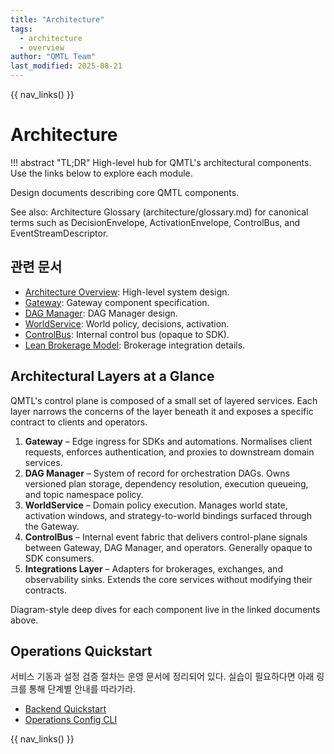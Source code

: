 ```yaml
---
title: "Architecture"
tags:
  - architecture
  - overview
author: "QMTL Team"
last_modified: 2025-08-21
---
```


{{ nav_links() }}

# Architecture

!!! abstract "TL;DR"
    High-level hub for QMTL's architectural components. Use the links below to explore each module.

Design documents describing core QMTL components.

See also: Architecture Glossary (architecture/glossary.md) for canonical terms such as DecisionEnvelope, ActivationEnvelope, ControlBus, and EventStreamDescriptor.

## 관련 문서
- [Architecture Overview](architecture.md): High-level system design.
- [Gateway](gateway.md): Gateway component specification.
- [DAG Manager](dag-manager.md): DAG Manager design.
- [WorldService](worldservice.md): World policy, decisions, activation.
- [ControlBus](controlbus.md): Internal control bus (opaque to SDK).
- [Lean Brokerage Model](lean_brokerage_model.md): Brokerage integration details.

## Architectural Layers at a Glance

QMTL's control plane is composed of a small set of layered services. Each layer narrows
the concerns of the layer beneath it and exposes a specific contract to clients and
operators.

1. **Gateway** – Edge ingress for SDKs and automations. Normalises client requests,
   enforces authentication, and proxies to downstream domain services.
2. **DAG Manager** – System of record for orchestration DAGs. Owns versioned plan
   storage, dependency resolution, execution queueing, and topic namespace policy.
3. **WorldService** – Domain policy execution. Manages world state, activation windows,
   and strategy-to-world bindings surfaced through the Gateway.
4. **ControlBus** – Internal event fabric that delivers control-plane signals between
   Gateway, DAG Manager, and operators. Generally opaque to SDK consumers.
5. **Integrations Layer** – Adapters for brokerages, exchanges, and observability
   sinks. Extends the core services without modifying their contracts.

Diagram-style deep dives for each component live in the linked documents above.

## Operations Quickstart

서비스 기동과 설정 검증 절차는 운영 문서에 정리되어 있다. 실습이 필요하다면
아래 링크를 통해 단계별 안내를 따라가라.

- [Backend Quickstart](../operations/backend_quickstart.md#fast-start-validate-and-launch)
- [Operations Config CLI](../operations/config-cli.md)

{{ nav_links() }}
